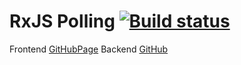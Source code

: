 # RxJS Polling [![Build status](https://ci.appveyor.com/api/projects/status/lv9umo8w63albwsp?svg=true)](https://ci.appveyor.com/project/kos4/ahj-homeworks-rxjs-polling-frontend)
Frontend 
[GitHubPage](https://github.com/kos4/ahj-homeworks_rxjs-polling-frontend/)
Backend
[GitHub](https://github.com/kos4/ahj-homeworks_rxjs-polling-backend/)
